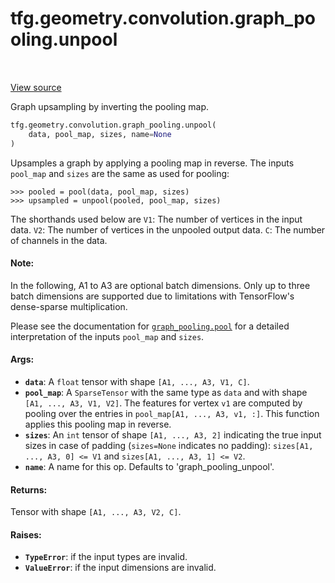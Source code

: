 <div itemscope itemtype="http://developers.google.com/ReferenceObject">
<meta itemprop="name" content="tfg.geometry.convolution.graph_pooling.unpool" />
<meta itemprop="path" content="Stable" />
</div>

# tfg.geometry.convolution.graph_pooling.unpool

<!-- Insert buttons and diff -->

<table class="tfo-notebook-buttons tfo-api" align="left">
</table>

<a target="_blank" href="https://github.com/tensorflow/graphics/blob/master/tensorflow_graphics/geometry/convolution/graph_pooling.py">View source</a>



Graph upsampling by inverting the pooling map.

```python
tfg.geometry.convolution.graph_pooling.unpool(
    data, pool_map, sizes, name=None
)
```



<!-- Placeholder for "Used in" -->

Upsamples a graph by applying a pooling map in reverse. The inputs `pool_map`
and `sizes` are the same as used for pooling:

```
>>> pooled = pool(data, pool_map, sizes)
>>> upsampled = unpool(pooled, pool_map, sizes)
```

The shorthands used below are
  `V1`: The number of vertices in the input data.
  `V2`: The number of vertices in the unpooled output data.
  `C`: The number of channels in the data.

#### Note:

In the following, A1 to A3 are optional batch dimensions. Only up to three
batch dimensions are supported due to limitations with TensorFlow's
dense-sparse multiplication.


Please see the documentation for <a href="../../../../tfg/geometry/convolution/graph_pooling/pool.md"><code>graph_pooling.pool</code></a> for a detailed
interpretation of the inputs `pool_map` and `sizes`.

#### Args:


* <b>`data`</b>: A `float` tensor with shape `[A1, ..., A3, V1, C]`.
* <b>`pool_map`</b>: A `SparseTensor` with the same type as `data` and with shape
  `[A1, ..., A3, V1, V2]`. The features for vertex `v1` are computed by
  pooling over the entries in `pool_map[A1, ..., A3, v1, :]`. This function
  applies this pooling map in reverse.
* <b>`sizes`</b>: An `int` tensor of shape `[A1, ..., A3, 2]` indicating the true
  input sizes in case of padding (`sizes=None` indicates no padding):
  `sizes[A1, ..., A3, 0] <= V1` and `sizes[A1, ..., A3, 1] <= V2`.
* <b>`name`</b>: A name for this op. Defaults to 'graph_pooling_unpool'.


#### Returns:

Tensor with shape `[A1, ..., A3, V2, C]`.



#### Raises:


* <b>`TypeError`</b>: if the input types are invalid.
* <b>`ValueError`</b>: if the input dimensions are invalid.